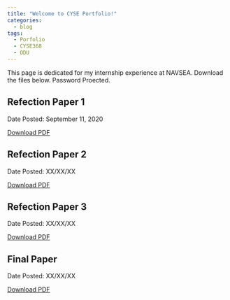 ```yaml
---
title: "Welcome to CYSE Portfolio!"
categories:
  - blog
tags:
  - Porfolio
  - CYSE368
  - ODU
---
```

<p> This page is dedicated for my internship experience at NAVSEA.  Download the files below.  Password Proected. </p>
<div> 
  <h2> Refection Paper 1 </h2>
  <div class = "notice--info">
    <p> Date Posted: September 11, 2020 </p>
    <a href="/assets/#" class="btn btn--inverse .btn--small"> Download PDF</a> 
  </div>
</div>

<div> 
  <h2> Refection Paper 2 </h2>
  <div class = "notice--info">
    <p> Date Posted: XX/XX/XX </p>
    <a href="/assets/#" class="btn btn--inverse .btn--small"> Download PDF</a> 
  </div>
</div>

<div> 
  <h2> Refection Paper 3 </h2>
  <div class = "notice--info">
    <p> Date Posted: XX/XX/XX </p>
    <a href="/assets/#" class="btn btn--inverse .btn--small"> Download PDF</a> 
  </div>
</div>

<div> 
  <h2> Final Paper </h2>
  <div class = "notice--danger">
    <p> Date Posted: XX/XX/XX </p>
    <a href="/assets/#" class="btn btn--inverse .btn--small"> Download PDF</a> 
  </div>
</div>



